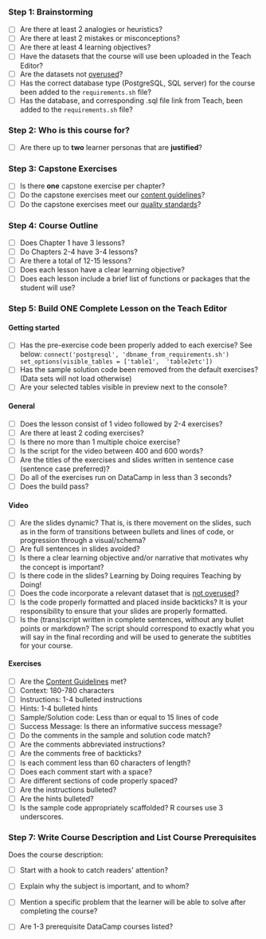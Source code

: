 ### Step 1: Brainstorming

- [ ] Are there at least 2 analogies or heuristics?
- [ ] Are there at least 2 mistakes or misconceptions?
- [ ] Are there at least 4 learning objectives?
- [ ] Have the datasets that the course will use been uploaded in the Teach Editor?
- [ ] Are the datasets not [overused](https://authoring.datacamp.com/courses/design/brainstorming-datasets.html)?
- [ ] Has the correct database type (PostgreSQL, SQL server) for the course been added to the `requirements.sh` file?
- [ ] Has the database, and corresponding .sql file link from Teach, been added to the `requirements.sh` file?

### Step 2: Who is this course for?

- [ ] Are there up to **two** learner personas that are **justified**?

### Step 3: Capstone Exercises

- [ ] Is there **one** capstone exercise per chapter?
- [ ] Do the capstone exercises meet our [content guidelines](https://authoring.datacamp.com/courses/guidelines/content.html)?
- [ ] Do the capstone exercises meet our [quality standards](http://authoring.datacamp.com/courses/exercises/normal-exercises/review-rubric.html)?

### Step 4: Course Outline

- [ ] Does Chapter 1 have 3 lessons?
- [ ] Do Chapters 2-4 have 3-4 lessons?
- [ ] Are there a total of 12-15 lessons?
- [ ] Does each lesson have a clear learning objective?
- [ ] Does each lesson include a brief list of functions or packages that the student will use?

### Step 5: Build ONE Complete Lesson on the Teach Editor

#### Getting started
- [ ] Has the pre-exercise code been properly added to each exercise? See below:
      `connect('postgresql', 'dbname_from_requirements.sh')
       set_options(visible_tables = ['table1',  'table2etc'])`
- [ ] Has the sample solution code been removed from the default exercises? (Data sets will not load otherwise)
- [ ] Are your selected tables visible in preview next to the console?

#### General

- [ ] Does the lesson consist of 1 video followed by 2-4 exercises?
- [ ] Are there at least 2 coding exercises?
- [ ] Is there no more than 1 multiple choice exercise?
- [ ] Is the script for the video between 400 and 600 words?
- [ ] Are the titles of the exercises and slides written in sentence case (sentence case preferred)?
- [ ] Do all of the exercises run on DataCamp in less than 3 seconds?
- [ ] Does the build pass?

#### Video

- [ ] Are the slides dynamic? That is, is there movement on the slides, such as in the form of transitions between bullets and lines of code, or progression through a visual/schema?
- [ ] Are full sentences in slides avoided?
- [ ] Is there a clear learning objective and/or narrative that motivates why the concept is important?
- [ ] Is there code in the slides? Learning by Doing requires Teaching by Doing!
- [ ] Does the code incorporate a relevant dataset that is [not overused](https://authoring.datacamp.com/courses/design/brainstorming-datasets.html)?
- [ ] Is the code properly formatted and placed inside backticks? It is your responsibility to ensure that your slides are properly formatted.
- [ ] Is the (trans)script written in complete sentences, without any bullet points or markdown? The script should correspond to exactly what you will say in the final recording and will be used to generate the subtitles for your course.

#### Exercises

- [ ] Are the [Content Guidelines](https://authoring.datacamp.com/courses/guidelines/content.html) met?
- [ ] Context: 180-780 characters
- [ ] Instructions: 1-4 bulleted instructions
- [ ] Hints: 1-4 bulleted hints
- [ ] Sample/Solution code: Less than or equal to 15 lines of code
- [ ] Success Message: Is there an informative success message?
- [ ] Do the comments in the sample and solution code match?
- [ ] Are the comments abbreviated instructions?
- [ ] Are the comments free of backticks?
- [ ] Is each comment less than 60 characters of length?
- [ ] Does each comment start with a space?
- [ ] Are different sections of code properly spaced?
- [ ] Are the instructions bulleted?
- [ ] Are the hints bulleted?
- [ ] Is the sample code appropriately scaffolded? R courses use 3 underscores.

### Step 7: Write Course Description and List Course Prerequisites

Does the course description:
- [ ] Start with a hook to catch readers' attention?
- [ ] Explain why the subject is important, and to whom?
- [ ] Mention a specific problem that the learner will be able to solve after completing the course?

- [ ] Are 1-3 prerequisite DataCamp courses listed?
